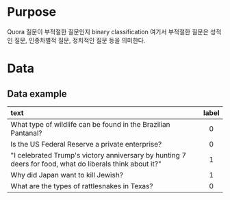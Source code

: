 # Purpose
Quora 질문이 부적절한 질문인지 binary classification
여기서 부적절한 질문은 성적인 질문, 인종차별적 질문, 정치적인 질문 등을 의미한다.

# Data
## Data example
text | label
|:--------|:--------:|
What type of wildlife can be found in the Brazilian Pantanal?|0
Is the US Federal Reserve a private enterprise?|0
"I celebrated Trump's victory anniversary by hunting 7 deers for food, what do liberals think about it?"|1
Why did Japan want to kill Jewish?|1
What are the types of rattlesnakes in Texas?|0
